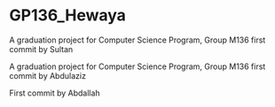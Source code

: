 # GP136_Hewaya
A graduation project for Computer Science Program, Group M136
first commit by Sultan

A graduation project for Computer Science Program, Group M136
first commit by Abdulaziz

First commit by Abdallah
